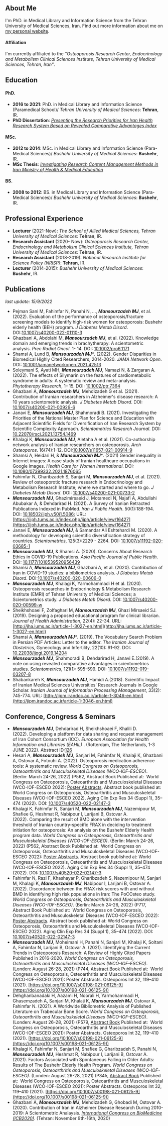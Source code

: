 ## About Me

I'm PhD. in Medical Library and Information Science from the Tehran University of Medical Sciences, Iran. Find out more information about me on [my personal website](http://www.mansourzadeh.ir).

#### Affiliation

I'm currently affiliated to the *"Osteoporosis Research Center, Endocrinology and Metabolism Clinical Sciences Institute, Tehran University of Medical Sciences, Tehran, Iran"*.

## Education
#### PhD.
- **2016 to 2021**: PhD. in Medical Library and Information Science (Paramedical School)/ *Tehran University of Medical Sciences*: **Tehran**, IR.
- **PhD Dissertation**: [*Presenting the Research Priorities for Iran Health Research System Based on Revealed Comparative Advantages Index*](https://www.researchgate.net/publication/349915543_Presenting_the_Research_Priorities_for_Iran_Health_Research_System_Based_on_Revealed_Comparative_Advantages_Index)

#### MSc.
- **2012 to 2014**: MSc. in Medical Library and Information Science (Para-Medical Sciences)/ *Bushehr University of Medical Sciences*: **Bushehr**, IR.
- **MSc Thesis**: [*Investigating Research Content Management Methods in Iran Ministry of Health & Medical Education*](https://www.researchgate.net/publication/317630397_Investigating_Research_Content_Management_Methods_in_Iran_Ministry_of_Health_Medical_Education)

#### BS.
- **2008 to 2012**: BS. in Medical Library and Information Science (Para-Medical Sciences)/ *Bushehr University of Medical Sciences*: **Bushehr**, IR.

## Professional Experience
- **Lecturer** (2021-Now): *The School of Allied Medical Sciences, Tehran University of Medical Sciences*: **Tehran**, IR.
- **Research Assistant** (2020- Now): *Osteoporosis Research Center, Endocrinology and Metabolism Clinical Sciences Institute, Tehran University of Medical Sciences*: **Tehran**, IR.
- **Research Assistant** (2018-2019): *National Research Institute for Science Policy (NRISP)*: **Tehran**, IR.
- **Lecturer** (2014-2015): *Bushehr University of Medical Sciences*: **Bushehr**, IR.


## Publications
*last update: 15/9/2022*
- Pejman Sani M, Fahimfar N, Panahi N, ..., _**Mansourzadeh MJ**_, et al. (2022). Evaluation of the performance of osteoporosis/fracture screening models to identify high-risk women for osteoporosis: Bushehr elderly health (BEH) program. *J Diabetes Metab Disord*. DOI:[10.1007/s40200-022-01110-3](https://doi.org/10.1007/s40200-022-01110-3)
- Ghazbani A, Abdolahi M, _**Mansourzadeh MJ**_, et al. (2022). Knowledge domain and emerging trends in brachytherapy: A scientometric analysis. *Prec Radiat Oncol*. 1- 14. DOI: [10.1002/pro6.1171](https://doi.org/10.1002/pro6.1171)
- Shamsi A, Lund B, _**Mansourzadeh MJ***_. (2022). Gender Disparities in Biomedical Highly Cited Researchers, 2014-2020. *JAMA Network Open*. DOI: [10.1001/jamanetworkopen.2021.42513](https://doi.org/10.1001/jamanetworkopen.2021.42513)
- Soleymani S, Ayati MH, _**Mansourzadeh MJ**_, Namazi N, & Zargaran A. (2022). The effects of Silymarin on the features of cardiometabolic syndrome in adults: A systematic review and meta-analysis. *Phytotherapy Research*, 1– 15. DOI: [10.1002/ptr.7364](https://doi.org/10.1002/ptr.7364)
- Ghazbani A, _**Mansourzadeh MJ**_, Mehdizadeh G et al. (2021). Contribution of Iranian researchers in Alzheimer's disease research: A 10 years scientometric analysis. *J Diabetes Metab Disord*. DOI: [10.1007/s40200-021-00929-6](https://doi.org/10.1007/s40200-021-00929-6)
- Janavi E, _**Mansourzadeh MJ**_, Shahmoradi B. (2021). Investigating the Priorities of the National Master Plan for Science and Education with Adjacent Scientific Fields for Diversification of Iran Research System by Scientific Complexity Approach. *Scientometrics Research Journal*. DOI: [10.22070/rsci.2021.13754.1469](http://rsci.shahed.ac.ir/article_3281.html?lang=en)
- Khalagi K, _**Mansourzadeh MJ**_, Aletaha A et al. (2021). Co-authorship network analysis of Iranian researchers on osteoporosis. *Arch Osteoporos*. 16(74):1-12. DOI:[10.1007/s11657-021-00914-9](https://doi.org/10.1007/s11657-021-00914-9)
- Shamsi A, Heidari H, & _**Mansourzadeh MJ***_. (2021) Gender inequality in Internet images: A case study of Iranian healthcare occupations in Google images. *Health Care for Women International*.  DOI: [10.1080/07399332.2021.1876065](https://doi.org/10.1080/07399332.2021.1876065)
- Fahimfar N, Gharibzadeh S, Sanjari M, _**Mansourzadeh MJ**_, et al. (2021). Review of osteoporotic fracture research in Endocrinology and Metabolism Research Institute; where we started and where to go. *J Diabetes Metab Disord*. DOI: [10.1007/s40200-021-00733-2](https://doi.org/10.1007/s40200-021-00733-2)
- _**Mansourzadeh MJ**_, Ghazimirsaeid J, Motamedi N, Najafi A, Abdullahi Abubakar A, & Dehdarirad H. (2021). A Survey of Iranian Retracted Publications Indexed in PubMed. *Iran J Public Health*. 50(1):188-194. DOI: [10.18502/ijph.v50i1.5086](http://dx.doi.org/10.18502/ijph.v50i1.5086); URL: [https://ijph.tums.ac.ir/index.php/ijph/article/view/16427](https://ijph.tums.ac.ir/index.php/ijph/article/view/16427)
- Janavi E, _**Mansourzadeh MJ**_, & Samandar Ali Eshtehardi M. (2020). A methodology for developing scientific diversification strategy of countries. *Scientometrics*, 125(3):2229 - 2264. DOI: [10.1007/s11192-020-03685-1](https://doi.org/10.1007/s11192-020-03685-1)
- _**Mansourzadeh MJ**_, & Shamsi A. (2020). Concerns About Research Ethics in COVID-19 Publications. *Asia Pacific Journal of Public Health*. DOI: [10.1177/1010539520956439](https://doi.org/10.1177/1010539520956439)
- Shamsi A, _**Mansourzadeh MJ**_, Ghazbani A, et al.  (2020). Contribution of Iran in COVID-19 studies: a bibliometrics analysis. *J Diabetes Metab Disord*. DOI:[10.1007/s40200-020-00606-0](https://doi.org/10.1007/s40200-020-00606-0)
- _**Mansourzadeh MJ**_, Khalagi K, Yarmohammadi H et al. (2020). Osteoporosis researches in Endocrinology & Metabolism Research Institute (EMRI) of Tehran University of Medical Sciences; a Scientometrics study. *J Diabetes Metab Disord*. DOI: [10.1007/s40200-020-00599-w](https://doi.org/10.1007/s40200-020-00599-w)
- Sheikhshoaei F, Zolfaghari M, _**Mansourzadeh MJ**_, Ghazi Mirsaeid SJ. (2019). Designing a proposed educational program for clinical librarian. *Journal of Health Administration*, 22(4): 22-34. URL: [http://jha.iums.ac.ir/article-1-3027-en.html](http://jha.iums.ac.ir/article-1-3027-en.html)
- Shamsi A, _**Mansourzadeh MJ***_. (2019). The Vocabulary Search Problem in Persian PDF Articles: Letter to the editor. *The Iranian Journal of Obstetrics*, Gynecology and Infertility, 22(10): 91-92. DOI: [10.22038/ijogi.2019.14204](https://dx.doi.org/10.22038/ijogi.2019.14204)
- _**Mansourzadeh MJ**_, Shahmoradi B, Dehdarirad H, Janavi E.(2019). A note on using revealed comparative advantages in scientometrics studies. *Scientometrics*, 121(1): 595-599. DOI: [10.1007/s11192-019-03207-8](https://doi.org/10.1007/s11192-019-03207-8)
- Shabankareh K, _**Mansourzadeh MJ**_, Hamidi A.(2018). Scientific Impact of Iranian Medical Sciences Universities' Research Journals in Google Scholar. *Iranian Journal of Information Processing Management*, 33(2): 745-774. URL: [http://jipm.irandoc.ac.ir/article-1-3046-en.html](http://jipm.irandoc.ac.ir/article-1-3046-en.html)

## Conference, Congress & Seminars
- _**Mansourzadeh MJ**_, Dehdarirad H, Sheikhshoaei F, Khalili D. (2022). Developing a platform for data sharing and request management of Iran Cohort Consortium (ICC). *European Association for Health Information and Libraries (EAHIL)* . (Rotterdam, The Netherlands, 1-3 JUNE 2022). Abstract ID:[126](www.conftool.net/eahil2022/index.php?page=browseSessions&form_session=130#paperID126)
- Hesari A, _**Mansourzadeh MJ**_, Sanjari M, Fahimfar N, Khalaji K, Ghazbani A, Ostovar A, Fotouhi A. (2022). Osteoporosis medication adherence tools: A systematic review. *World Congress on Osteoporosis, Osteoarthritis and Musculoskeletal Diseases (WCO-IOF-ESCEO)*. (Berlin: March 24-26, 2022) (P562, Abstract Book Published at:  World Congress on Osteoporosis, Osteoarthritis and Musculoskeletal Diseases (WCO-IOF-ESCEO 2022): [Poster Abstracts](https://www.wco-iof-esceo.org/sites/wco_23/pdf/WCO22-AbstractBook.pdf). Abstract book published at: World Congress on Osteoporosis, Osteoarthritis and Musculoskeletal Diseases (WCO-IOF-ESCEO 2022). Aging Clin Exp Res 34 (Suppl 1), 35–474 (2022). DOI: [10.1007/s40520-022-02147-3](https://doi.org/10.1007/s40520-022-02147-3)
- Khalagi K, Fahimfar N, Sanjari M, _**Mansourzadeh MJ**_, Nazemipour M, Shafiee G, Heshmat R, Nabipour I, Larijani B, Ostovar A. (2022). Comparing the result of BMD alone with the intervention threshold of Iranian country-specific FRAX in deciding to treatment initiation for osteoporosis: An analysis on the Bushehr Elderly Health program data. *World Congress on Osteoporosis, Osteoarthritis and Musculoskeletal Diseases (WCO-IOF-ESCEO)*. (Berlin: March 24-26, 2022) (P562, Abstract Book Published at:  World Congress on Osteoporosis, Osteoarthritis and Musculoskeletal Diseases (WCO-IOF-ESCEO 2022):  [Poster Abstracts](https://www.wco-iof-esceo.org/sites/wco_23/pdf/WCO22-AbstractBook.pdf). Abstract book published at: World Congress on Osteoporosis, Osteoarthritis and Musculoskeletal Diseases (WCO-IOF-ESCEO 2022). Aging Clin Exp Res 34 (Suppl 1), 35–474 (2022). DOI: [10.1007/s40520-022-02147-3](https://doi.org/10.1007/s40520-022-02147-3) 
- Fahimfar N, Razi F, Khashayar P, Gharibzadeh S, Nazemipour M, Sanjari M, Khalagi K, _**Mansourzadeh MJ**_, Nabipour I, Larijani B, Ostovar A. (2022). Discordance between the FRAX risk scores with and without BMD in identifying high risk populations in Iran: The PoCOsteo study. *World Congress on Osteoporosis, Osteoarthritis and Musculoskeletal Diseases (WCO-IOF-ESCEO)*. (Berlin: March 24-26, 2022) (P717, Abstract Book Published at:  World Congress on Osteoporosis, Osteoarthritis and Musculoskeletal Diseases (WCO-IOF-ESCEO 2022):  [Poster Abstracts](https://www.wco-iof-esceo.org/sites/wco_23/pdf/WCO22-AbstractBook.pdf). Abstract book published at: World Congress on Osteoporosis, Osteoarthritis and Musculoskeletal Diseases (WCO-IOF-ESCEO 2022). Aging Clin Exp Res 34 (Suppl 1), 35–474 (2022). DOI: [10.1007/s40520-022-02147-3](https://doi.org/10.1007/s40520-022-02147-3)
- _**Mansourzadeh MJ**_, Moheimani H, Panahi N, Sanjari M, Khalaji K, Soltani A, Fahimfar N, Larijani B, Ostovar A. (2021). Identifying the Current Trends in Osteoporosis Research: A Review of Highly Cited Papers Published in 2016-2020. *World Congress on Osteoporosis, Osteoarthritis and Musculoskeletal Diseases (WCO-IOF-ESCEO)*. (Londen: August 26-28, 2021) (P744, [Abstract Book](https://www.wco-iof-esceo.org/sites/wco_22/pdf/WCO21-AbstractBook.pdf) Published at:  World Congress on Osteoporosis, Osteoarthritis and Musculoskeletal Diseases (WCO-IOF-ESCEO 2021): Poster Abstracts. Osteoporos Int 32, 119–410 (2021). [https://doi.org/10.1007/s00198-021-06125-9](https://doi.org/10.1007/s00198-021-06125-9))
- Dehghanbanadaki H, Aazami H, Noorali H, Yarmohammadi H, Ghasemzadeh A, Sanjari M, Khalaji K, _**Mansourzadeh MJ**_,  Ostovar A, Fahimfar N. (2021). A Worldwide Bibliometric Analysis of Published Literature on Trabecular Bone Score. *World Congress on Osteoporosis, Osteoarthritis and Musculoskeletal Diseases (WCO-IOF-ESCEO)*. (Londen: August 26-28, 2021) (P579, [Abstract Book](https://www.wco-iof-esceo.org/sites/wco_22/pdf/WCO21-AbstractBook.pdf) Published at:  World Congress on Osteoporosis, Osteoarthritis and Musculoskeletal Diseases (WCO-IOF-ESCEO 2021): Poster Abstracts. Osteoporos Int 32, 119–410 (2021). [https://doi.org/10.1007/s00198-021-06125-9](https://doi.org/10.1007/s00198-021-06125-9))
- Khalagi K, Fahimfar N, Sanjari M, Shafiee G, Gharibzadeh S, Panahi N, _**Mansourzadeh MJ**_, Heshmat R, Nabipour I, Larijani B, Ostovar A. (2021). Factors Associated with Spontaneous Falling in Older Adults: Results of The Bushehr Elderly Health Program. *World Congress on Osteoporosis, Osteoarthritis and Musculoskeletal Diseases (WCO-IOF-ESCEO)*. (Londen: August 26-28, 2021) (P345, [Abstract Book](https://www.wco-iof-esceo.org/sites/wco_22/pdf/WCO21-AbstractBook.pdf) Published at:  World Congress on Osteoporosis, Osteoarthritis and Musculoskeletal Diseases (WCO-IOF-ESCEO 2021): Poster Abstracts. Osteoporos Int 32, 119–410 (2021). [https://doi.org/10.1007/s00198-021-06125-9](https://doi.org/10.1007/s00198-021-06125-9))
- Ghazbani A, _**Mansourzadeh MJ**_, Mehdizadeh G, Ghobadi M, Ostovar A. (2020). Contribution of Iran in Alzheimer Disease Research During 2010-2019: A Scientometric Analaysis. [*International Congress on BioMedicine (ICB2020)*](https://www.icbcongress.com/2020/articles-accepted?lang=en). (Tehran: November 9th-16th, 2020)
